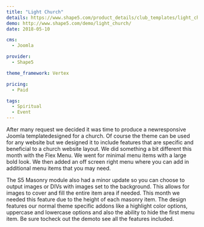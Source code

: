 ```yaml
---
title: "Light Church"
details: https://www.shape5.com/product_details/club_templates/light_church_-_club_template.html
demo: http://www.shape5.com/demo/light_church/
date: 2018-05-10

cms: 
  - Joomla

provider:
  - Shape5

theme_framework: Vertex

pricing:
  - Paid

tags:
  - Spiritual
  - Event
---
```


After many request we decided it was time to produce a newresponsive Joomla templatedesigned for a church. Of course the theme can be used for any website but we designed it to include features that are specific and beneficial to a church website layout. We did something a bit different this month with the Flex Menu. We went for minimal menu items with a large bold look. We then added an off screen right menu where you can add in additional menu items that you may need.

The S5 Masonry module also had a minor update so you can choose to output images or DIVs with images set to the background. This allows for images to cover and fill the entire item area if needed. This month we needed this feature due to the height of each masonry item. The design features our normal theme specific addons like a highlight color options, uppercase and lowercase options and also the ability to hide the first menu item. Be sure tocheck out the demoto see all the features included.
